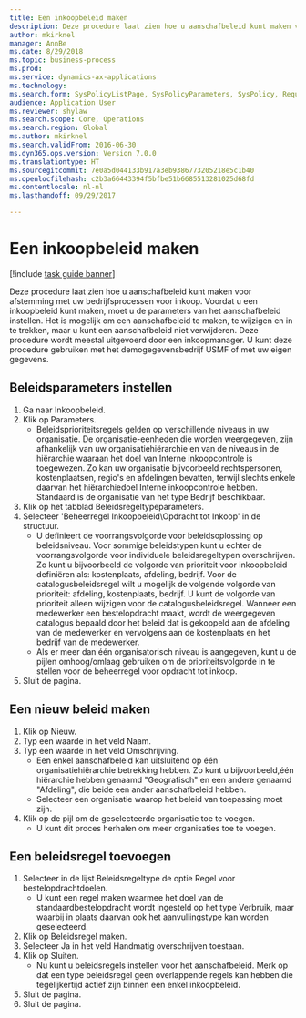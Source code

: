 ```yaml
--- 
title: Een inkoopbeleid maken
description: Deze procedure laat zien hoe u aanschafbeleid kunt maken voor afstemming met uw bedrijfsprocessen voor inkoop.
author: mkirknel
manager: AnnBe
ms.date: 8/29/2018
ms.topic: business-process
ms.prod: 
ms.service: dynamics-ax-applications
ms.technology: 
ms.search.form: SysPolicyListPage, SysPolicyParameters, SysPolicy, RequisitionPurposeRule
audience: Application User
ms.reviewer: shylaw
ms.search.scope: Core, Operations
ms.search.region: Global
ms.author: mkirknel
ms.search.validFrom: 2016-06-30
ms.dyn365.ops.version: Version 7.0.0
ms.translationtype: HT
ms.sourcegitcommit: 7e0a5d044133b917a3eb9386773205218e5c1b40
ms.openlocfilehash: c2b3a66443394f5bfbe51b6685513281025d68fd
ms.contentlocale: nl-nl
ms.lasthandoff: 09/29/2017

---
```

# <a name="create-purchasing-policies"></a>Een inkoopbeleid maken

[!include [task guide banner](../../includes/task-guide-banner.md)]

Deze procedure laat zien hoe u aanschafbeleid kunt maken voor afstemming met uw bedrijfsprocessen voor inkoop. Voordat u een inkoopbeleid kunt maken, moet u de parameters van het aanschafbeleid instellen. Het is mogelijk om een aanschafbeleid te maken, te wijzigen en in te trekken, maar u kunt een aanschafbeleid niet verwijderen. Deze procedure wordt meestal uitgevoerd door een inkoopmanager. U kunt deze procedure gebruiken met het demogegevensbedrijf USMF of met uw eigen gegevens.


## <a name="set-up-policy-parameters"></a>Beleidsparameters instellen
1. Ga naar Inkoopbeleid.
2. Klik op Parameters.
    * Beleidsprioriteitsregels gelden op verschillende niveaus in uw organisatie. De organisatie-eenheden die worden weergegeven, zijn afhankelijk van uw organisatiehiërarchie en van de niveaus in de hiërarchie waaraan het doel van Interne inkoopcontrole is toegewezen. Zo kan uw organisatie bijvoorbeeld rechtspersonen, kostenplaatsen, regio's en afdelingen bevatten, terwijl slechts enkele daarvan het hiërarchiedoel Interne inkoopcontrole hebben. Standaard is de organisatie van het type Bedrijf beschikbaar.  
3. Klik op het tabblad Beleidsregeltypeparameters.
4. Selecteer 'Beheerregel Inkoopbeleid\Opdracht tot Inkoop' in de structuur.
    * U definieert de voorrangsvolgorde voor beleidsoplossing op beleidsniveau. Voor sommige beleidstypen kunt u echter de voorrangsvolgorde voor individuele beleidsregeltypen overschrijven. Zo kunt u bijvoorbeeld de volgorde van prioriteit voor inkoopbeleid definiëren als: kostenplaats, afdeling, bedrijf. Voor de catalogusbeleidsregel wilt u mogelijk de volgende volgorde van prioriteit: afdeling, kostenplaats, bedrijf. U kunt de volgorde van prioriteit alleen wijzigen voor de catalogusbeleidsregel. Wanneer een medewerker een bestelopdracht maakt, wordt de weergegeven catalogus bepaald door het beleid dat is gekoppeld aan de afdeling van de medewerker en vervolgens aan de kostenplaats en het bedrijf van de medewerker.  
    * Als er meer dan één organisatorisch niveau is aangegeven, kunt u de pijlen omhoog/omlaag gebruiken om de prioriteitsvolgorde in te stellen voor de beheerregel voor opdracht tot inkoop.  
5. Sluit de pagina.

## <a name="create-a-new-policy"></a>Een nieuw beleid maken
1. Klik op Nieuw.
2. Typ een waarde in het veld Naam.
3. Typ een waarde in het veld Omschrijving.
    * Een enkel aanschafbeleid kan uitsluitend op één organisatiehiërarchie betrekking hebben. Zo kunt u bijvoorbeeld,één hiërarchie hebben genaamd "Geografisch" en een andere genaamd "Afdeling", die beide een ander aanschafbeleid hebben.  
    * Selecteer een organisatie waarop het beleid van toepassing moet zijn.  
4. Klik op de pijl om de geselecteerde organisatie toe te voegen.
    * U kunt dit proces herhalen om meer organisaties toe te voegen.  

## <a name="add-a-policy-rule"></a>Een beleidsregel toevoegen
1. Selecteer in de lijst Beleidsregeltype de optie Regel voor bestelopdrachtdoelen.
    * U kunt een regel maken waarmee het doel van de standaardbestelopdracht wordt ingesteld op het type Verbruik, maar waarbij in plaats daarvan ook het aanvullingstype kan worden geselecteerd.  
2. Klik op Beleidsregel maken.
3. Selecteer Ja in het veld Handmatig overschrijven toestaan.
4. Klik op Sluiten.
    * Nu kunt u beleidsregels instellen voor het aanschafbeleid.   Merk op dat een type beleidsregel geen overlappende regels kan hebben die tegelijkertijd actief zijn binnen een enkel inkoopbeleid.  
5. Sluit de pagina.
6. Sluit de pagina.


